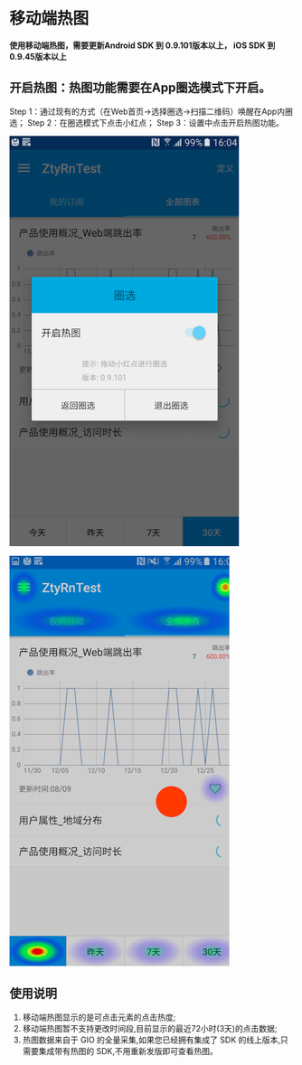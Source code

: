 # 移动端热图

**使用移动端热图，需要更新Android SDK 到 0.9.101版本以上， iOS SDK 到 0.9.45版本以上**

## 开启热图：热图功能需要在App圈选模式下开启。

Step 1：通过现有的方式（在Web首页→选择圈选→扫描二维码）唤醒在App内圈选； Step 2：在圈选模式下点击小红点； Step 3：设置中点击开启热图功能。

![](../../.gitbook/assets/aeb2f5d7-9217-4ab6-b491-d844ea36c980.png)

![](../../.gitbook/assets/caac45df-d10b-464d-ab41-bdaf4c7524a7.png)

## 使用说明

1. 移动端热图显示的是可点击元素的点击热度;
2. 移动端热图暂不支持更改时间段,目前显示的最近72小时\(3天\)的点击数据;
3. 热图数据来自于 GIO 的全量采集,如果您已经拥有集成了 SDK 的线上版本,只需要集成带有热图的 SDK,不用重新发版即可查看热图。

